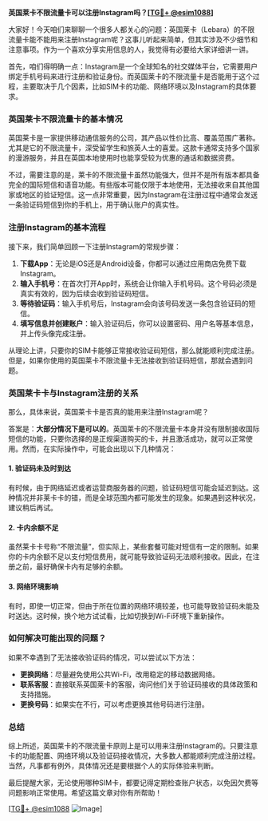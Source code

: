 **英国莱卡不限流量卡可以注册Instagram吗？[[TG💪+ @esim1088](https://t.me/s/esim1088)]**

大家好！今天咱们来聊聊一个很多人都关心的问题：英国莱卡（Lebara）的不限流量卡能不能用来注册Instagram呢？这事儿听起来简单，但其实涉及不少细节和注意事项。作为一个喜欢分享实用信息的人，我觉得有必要给大家详细讲一讲。

首先，咱们得明确一点：Instagram是一个全球知名的社交媒体平台，它需要用户绑定手机号码来进行注册和验证身份。而英国莱卡的不限流量卡是否能用于这个过程，主要取决于几个因素，比如SIM卡的功能、网络环境以及Instagram的具体要求。

### 英国莱卡不限流量卡的基本情况

英国莱卡是一家提供移动通信服务的公司，其产品以性价比高、覆盖范围广著称。尤其是它的不限流量卡，深受留学生和旅英人士的喜爱。这款卡通常支持多个国家的漫游服务，并且在英国本地使用时也能享受较为优惠的通话和数据资费。

不过，需要注意的是，莱卡的不限流量卡虽然功能强大，但并不是所有版本都具备完全的国际短信和语音功能。有些版本可能仅限于本地使用，无法接收来自其他国家或地区的验证短信。这一点非常重要，因为Instagram在注册过程中通常会发送一条验证码短信到你的手机上，用于确认账户的真实性。

### 注册Instagram的基本流程

接下来，我们简单回顾一下注册Instagram的常规步骤：

1. **下载App**：无论是iOS还是Android设备，你都可以通过应用商店免费下载Instagram。
2. **输入手机号**：在首次打开App时，系统会让你输入手机号码。这个号码必须是真实有效的，因为后续会收到验证码短信。
3. **等待验证码**：输入手机号后，Instagram会向该号码发送一条包含验证码的短信。
4. **填写信息并创建账户**：输入验证码后，你可以设置密码、用户名等基本信息，并上传头像完成注册。

从理论上讲，只要你的SIM卡能够正常接收验证码短信，那么就能顺利完成注册。但是，如果你使用的英国莱卡不限流量卡无法接收到验证码短信，那就会遇到问题。

### 英国莱卡卡与Instagram注册的关系

那么，具体来说，英国莱卡卡是否真的能用来注册Instagram呢？

答案是：**大部分情况下是可以的**。英国莱卡的不限流量卡本身并没有限制接收国际短信的功能，只要你选择的是正规渠道购买的卡，并且激活成功，就可以正常使用。然而，在实际操作中，可能会出现以下几种情况：

#### 1. 验证码未及时到达
有时候，由于网络延迟或者运营商服务器的问题，验证码短信可能会延迟到达。这种情况并非莱卡卡的错，而是全球范围内都可能发生的现象。如果遇到这种状况，建议稍后再试。

#### 2. 卡内余额不足
虽然莱卡卡号称“不限流量”，但实际上，某些套餐可能对短信有一定的限制。如果你的卡内余额不足以支付短信费用，就可能导致验证码无法顺利接收。因此，在注册之前，最好确保卡内有足够的余额。

#### 3. 网络环境影响
有时，即使一切正常，但由于所在位置的网络环境较差，也可能导致验证码未能及时送达。这时候，换个地方试试看，比如切换到Wi-Fi环境下重新操作。

### 如何解决可能出现的问题？

如果不幸遇到了无法接收验证码的情况，可以尝试以下方法：

- **更换网络**：尽量避免使用公共Wi-Fi，改用稳定的移动数据网络。
- **联系客服**：直接联系英国莱卡的客服，询问他们关于验证码接收的具体政策和支持措施。
- **更换号码**：如果实在不行，可以考虑更换其他号码进行注册。

### 总结

综上所述，英国莱卡的不限流量卡原则上是可以用来注册Instagram的。只要注意卡的功能配置、网络环境以及验证码接收情况，大多数人都能顺利完成注册过程。当然，凡事都有例外，具体情况还是要根据个人的实际体验来判断。

最后提醒大家，无论使用哪种SIM卡，都要记得定期检查账户状态，以免因欠费等问题影响正常使用。希望这篇文章对你有所帮助！

[[TG💪+ @esim1088](https://t.me/s/esim1088) ![Image](https://i.postimg.cc/4NQfJmqS/Snipaste-2025-05-13-00-14-12.png)]